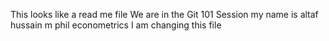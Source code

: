 This looks like a read me file
We are in the Git 101 Session
my name is altaf hussain m phil econometrics
I am changing this file